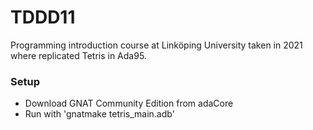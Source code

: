 # TDDD11
Programming introduction course at Linköping University taken in 2021 where replicated Tetris in Ada95. 

### Setup
- Download GNAT Community Edition from adaCore
- Run with 'gnatmake tetris_main.adb'
